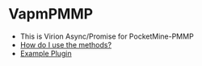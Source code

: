 # VapmPMMP
- This is Virion Async/Promise for PocketMine-PMMP
- [How do I use the methods?](https://github.com/VennDev/Vapm/blob/main/README.md)
- [Example Plugin](https://github.com/VennDev/SimplifyLibasynql/tree/main/Examples/Test)
